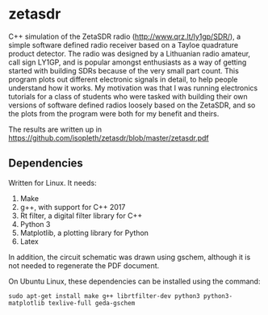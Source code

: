 # zetasdr

C++ simulation of the ZetaSDR radio (http://www.qrz.lt/ly1gp/SDR/), a
simple software defined radio receiver based on a Tayloe quadrature
product detector.  The radio was designed by a Lithuanian radio
amateur, call sign LY1GP, and is popular amongst enthusiasts as a way
of getting started with building SDRs because of the very small part
count.  This program plots out different electronic signals in
detail, to help people understand how it works. My motivation was
that I was running electronics tutorials for a class of students
who were tasked with building their own versions of software defined 
radios loosely based on the ZetaSDR, and so the plots from the
program were both for my benefit and theirs.

The results are written
up in https://github.com/isopleth/zetasdr/blob/master/zetasdr.pdf

## Dependencies

Written for Linux.  It needs:
1. Make
1. g++, with support for C++ 2017
1. Rt filter, a digital filter library for C++
1. Python 3
1. Matplotlib, a plotting library for Python
1. Latex

In addition, the circuit schematic was drawn using gschem, although it is not needed to regenerate the PDF document.

On Ubuntu Linux, these dependencies can be installed using the command:

```sudo apt-get install make g++ librtfilter-dev python3 python3-matplotlib texlive-full geda-gschem```

